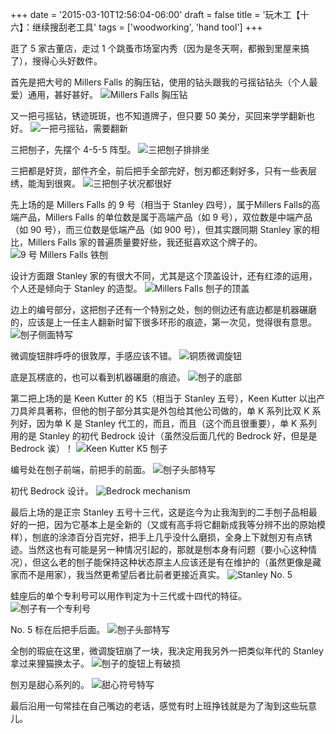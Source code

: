 +++
date = '2015-03-10T12:56:04-06:00'
draft = false
title = '玩木工【十六】：继续搜刮老工具'
tags = ['woodworking', 'hand tool']
+++

逛了 5 家古董店，走过 1 个跳蚤市场室内秀（因为是冬天啊，都搬到里屋来搞了），搜得心头好数件。

首先是把大号的 Millers Falls 的胸压钻，使用的钻头跟我的弓摇钻钻头（个人最爱）通用，甚好甚好。
![Millers Falls 胸压钻](01.jpg '大号胸压钻')

又一把弓摇钻，锈迹斑斑，也不知道牌子，但只要 50 美分，买回来学学翻新也好。
![一把弓摇钻，需要翻新](02.jpg '一把弓摇钻，品牌不明')

三把刨子，先摆个 4-5-5 阵型。
![三把刨子排排坐](03.jpg '本篇三大主角')

三把都是好货，部件齐全，前后把手全部完好，刨刃都还剩好多，只有一些表层绣，能淘到很爽。
![三把刨子状况都很好](04.jpg '品相极好')

先上场的是 Millers Falls 的 9 号（相当于 Stanley 四号），属于Millers Falls的高端产品，Millers Falls 的单位数是属于高端产品（如 9 号），双位数是中端产品（如 90 号），而三位数是低端产品（如 900 号），但其实跟同期 Stanley 家的相比，Millers Falls 家的普遍质量要好些，我还挺喜欢这个牌子的。
![9 号 Millers Falls 铁刨](05.jpg 'Millers Falls No. 9')

设计方面跟 Stanley 家的有很大不同，尤其是这个顶盖设计，还有红漆的运用，个人还是倾向于 Stanley 的造型。
![Millers Falls 刨子的顶盖](06.jpg 'Millers Falls 的独特顶盖设计')

边上的编号部分，这把刨子还有一个特别之处，刨的侧边还有底边都是机器碾磨的，应该是上一任主人翻新时留下很多环形的痕迹，第一次见，觉得很有意思。
![刨子侧面特写](07.jpg '刨子侧面特写')

微调旋钮胖呼呼的很敦厚，手感应该不错。
![铜质微调旋钮](08.jpg '铜质微调旋钮')

底是瓦楞底的，也可以看到机器碾磨的痕迹。
![刨子的底部](09.jpg '刨子的底部')

第二把上场的是 Keen Kutter 的 K5（相当于 Stanley 五号），Keen Kutter 以出产刀具斧具著称，但他的刨子部分其实是外包给其他公司做的，单 K 系列比双 K 系列好，因为单 K 是 Stanley 代工的，而且，而且（这个而且很重要），单 K 系列用的是 Stanley 的初代 Bedrock 设计（虽然没后面几代的 Bedrock 好，但是是 Bedrock 诶）！
![Keen Kutter K5 刨子](10.jpg 'Keen Kutter K5 刨子')

编号处在刨子前端，前把手的前面。
![刨子头部特写](11.jpg '刨子头部特写')

初代 Bedrock 设计。
![Bedrock mechanism](12.jpg 'Bedrock 的设计是这样的，细节以后再八')

最后上场的是正宗 Stanley 五号十三代，这是迄今为止我淘到的二手刨子品相最好的一把，因为它基本上是全新的（又或有高手将它翻新成我等分辨不出的原始模样），刨底的涂漆百分百完好，把手上几乎没什么磨损，全身上下就刨刃有点锈迹。当然这也有可能是另一种情况引起的，那就是刨本身有问题（要小心这种情况），但这么老的刨子能保持这种状态原主人应该还是有在维护的（虽然更像是藏家而不是用家），我当然更希望后者比前者更接近真实。
![Stanley No. 5](13.jpg 'Stanley No. 5')

蛙座后的单个专利号可以用作判定为十三代或十四代的特征。
![刨子有一个专利号](14.jpg '蛙座指将刨刀固定在刨底上的那个装置，专利号位于它之后，手柄之前')

No. 5 标在后把手后面。
![刨子头部特写](15.jpg '不是 Chanel 啊')

全刨的瑕疵在这里，微调旋钮崩了一块，我决定用我另外一把类似年代的 Stanley 拿过来狸猫换太子。
![刨子的旋钮上有破损](16.jpg '刨子的旋钮上的瑕疵')

刨刃是甜心系列的。
![甜心符号特写](17.jpg '刨刃上有甜心符号，S.W. 其实指的是 Stanley Works，但结合上心形符号，大家都用 Sweetheart 来称呼这个标记了')

最后沿用一句常挂在自己嘴边的老话，感觉有时上班挣钱就是为了淘到这些玩意儿。
